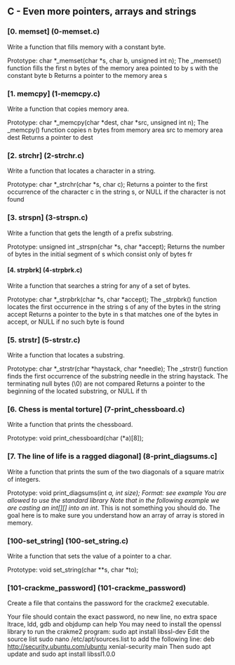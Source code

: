 ##  C - Even more pointers, arrays and strings

### [0. memset] (0-memset.c)

Write a function that fills memory with a constant byte.

Prototype: char *_memset(char *s, char b, unsigned int n);
The _memset() function fills the first n bytes of the memory area pointed to by s with the constant byte b
Returns a pointer to the memory area s

### [1. memcpy] (1-memcpy.c)

Write a function that copies memory area.

Prototype: char *_memcpy(char *dest, char *src, unsigned int n);
The _memcpy() function copies n bytes from memory area src to memory area dest
Returns a pointer to dest

### [2. strchr] (2-strchr.c)

Write a function that locates a character in a string.

Prototype: char *_strchr(char *s, char c);
Returns a pointer to the first occurrence of the character c in the string s, or NULL if the character is not found

### [3. strspn] (3-strspn.c)

Write a function that gets the length of a prefix substring.

Prototype: unsigned int _strspn(char *s, char *accept);
Returns the number of bytes in the initial segment of s which consist only of bytes fr

#### [4. strpbrk] (4-strpbrk.c)

Write a function that searches a string for any of a set of bytes.

Prototype: char *_strpbrk(char *s, char *accept);
The _strpbrk() function locates the first occurrence in the string s of any of the bytes in the string accept
Returns a pointer to the byte in s that matches one of the bytes in accept, or NULL if no such byte is found

### [5. strstr] (5-strstr.c)

Write a function that locates a substring.

Prototype: char *_strstr(char *haystack, char *needle);
The _strstr() function finds the first occurrence of the substring needle in the string haystack. The terminating null bytes (\0) are not compared
Returns a pointer to the beginning of the located substring, or NULL if th

### [6. Chess is mental torture] (7-print_chessboard.c)

Write a function that prints the chessboard.

Prototype: void print_chessboard(char (*a)[8]);

### [7. The line of life is a ragged diagonal] (8-print_diagsums.c]

Write a function that prints the sum of the two diagonals of a square matrix of integers.

Prototype: void print_diagsums(int *a, int size);
Format: see example
You are allowed to use the standard library
Note that in the following example we are casting an int[][] into an int*. This is not something you should do. The goal here is to make sure you understand how an array of array is stored in memory.

### [100-set_string] (100-set_string.c)

Write a function that sets the value of a pointer to a char.

Prototype: void set_string(char **s, char *to);

### [101-crackme_password] (101-crackme_password)

Create a file that contains the password for the crackme2 executable.

Your file should contain the exact password, no new line, no extra space
ltrace, ldd, gdb and objdump can help
You may need to install the openssl library to run the crakme2 program: sudo apt install libssl-dev
Edit the source list sudo nano /etc/apt/sources.list to add the following line: deb http://security.ubuntu.com/ubuntu xenial-security main Then sudo apt update and sudo apt install libssl1.0.0



